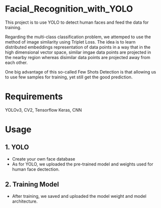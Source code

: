 # Facial_Recognition_with_YOLO
This project is to use YOLO to detect human faces and feed the data for training. 

Regarding the multi-class classification problem, we attemped to use the method of image similarity using Triplet Loss. The idea is to learn distributed embeddings representation of data points in a way that in the high dimensional vector space, similar imgae data points are projected in the nearby region whereas disimilar data points are projected away from each other.

One big advantage of this so-called Few Shots Detection is that allowing us to use few samples for training, yet still get the good prediction.

# Requirements
YOLOv3, CV2, Tensorflow Keras, CNN

# Usage

## 1. YOLO
- Create your own face database
- As for YOLO, we uploaded the pre-trained model and weights used for human face dectection.

## 2. Training Model
- After training, we saved and uploaded the model weight and model architecture.